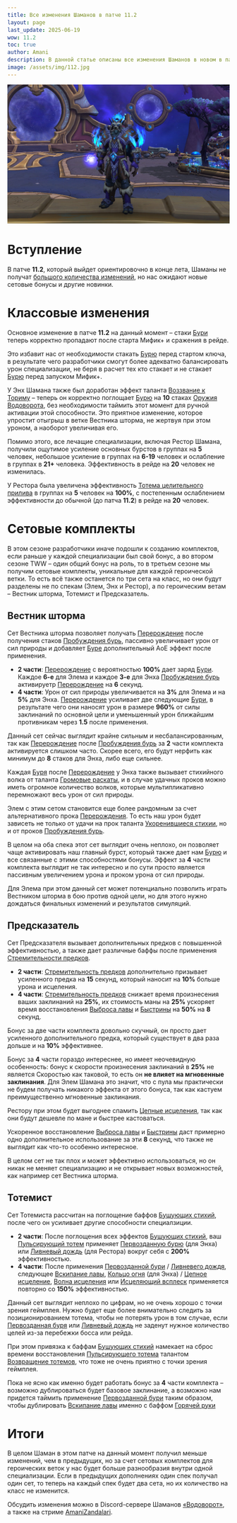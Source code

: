 ```yaml
---
title: Все изменения Шаманов в патче 11.2
layout: page
last_update: 2025-06-19
wow: 11.2
toc: true
author: Amani
description: В данной статье описаны все изменения Шаманов в новом в патче 11.2 на PTR The War Within, с комментариями и разбором нюансов. 
image: /assets/img/112.jpg
---
```


<p align="center">
    <img src="/assets/img/112.jpg"> 
</p>


# Вступление

В патче **11.2**, который выйдет ориентировочно в конце лета, Шаманы не получат [большого количества изменений](https://www.wowhead.com/ru/news/patch-11-2-ghosts-of-karesh-ptr-development-notes-377345), но нас ожидают новые сетовые бонусы и другие новинки.


# Классовые изменения

Основное изменение в патче **11.2** на данный момент – стаки [Бури](https://www.wowhead.com/ru/spell=454009/) теперь корректно пропадают после старта Мифик+ и сражения в рейде.

Это избавит нас от необходимости стакать [Бурю](https://www.wowhead.com/ru/spell=454009/) перед стартом ключа, в результате чего разработчики смогут более адекватно балансировать урон специализации, не беря в расчет тех кто стакает и не стакает [Бурю](https://www.wowhead.com/ru/spell=454009/) перед запуском Мифик+.

У Энх Шамана также был доработан эффект таланта [Воззвание к Ториму](https://www.wowhead.com/ru/spell=384444/) – теперь он корректно поглощает [Бурю](https://www.wowhead.com/ru/spell=454009/) на **10** стаках [Оружия Водоворота](https://ru.wowhead.com/spell=187880), без необходимости таймить этот момент для ручной активации этой способности. Это приятное изменение, которое упростит отыгрыш в ветке Вестника шторма, не жертвуя при этом уроном, а наоборот увеличивая его.

Помимо этого, все лечащие специализации, включая Рестор Шамана, получили ощутимое усиление основных бурстов в группах на **5** человек, небольшое усиление в группах на **6-19** человек и ослабление в группах в **21+** человека. Эффективность в рейде на **20** человек не изменилась.

У Рестора была увеличена эффективность [Тотема целительного прилива](https://www.wowhead.com/ru/spell=108280) в группах на **5** человек на **100%**, с постепенным ослаблением эффективности до обычной (до патча **11.2**) в рейде на **20** человек.

# Сетовые комплекты

В этом сезоне разработчики иначе подошли к созданию комплектов, если раньше у каждой специализации был свой бонус, а во втором сезоне TWW – один общий бонус на роль, то в третьем сезоне мы получим сетовые комплекты, уникальные для каждой героической ветки. То есть всё также останется по три сета на класс, но они будут разделены не по спекам (Элем, Энх и Рестор), а по героическим ветам – Вестник шторма, Тотемист и Предсказатель.

## Вестник шторма

Сет Вестника шторма позволяет получать [Перерождение](https://www.wowhead.com/ru/spell=114050) после получения стаков [Пробуждения бурь](https://www.wowhead.com/ru/spell=455129/), пассивно увеличивает урон от сил природы и добавляет [Буре](https://www.wowhead.com/ru/spell=454009/) дополнительный АоЕ эффект после применения.


* **2 части**: [Перерождение](https://www.wowhead.com/ru/spell=114050/) с вероятностью **100%** дает заряд [Бури](https://www.wowhead.com/ru/spell=454009/). Каждое **6-е** для Элема и каждое **3-е** для Энха [Пробуждение бурь](https://www.wowhead.com/ru/spell=455129/) активируетр [Перерождение](https://www.wowhead.com/ru/spell=114050/) на **6** секунд.
* **4 части**: Урон от сил природы увеличивается на **3%** для Элема и на **5%** для Энха. [Перерождение](https://www.wowhead.com/ru/spell=114050/) усиливает две следующие [Бури](https://www.wowhead.com/ru/spell=454009/), в результате чего они наносят урон в размере **960%** от силы заклинаний по основной цели и уменьшенный урон ближайшим противникам через **1.5** после применения.

<p></p>

Данный сет сейчас выглядит крайне сильным и несбалансированным, так как [Перерождение](https://www.wowhead.com/ru/spell=114050/) после [Пробуждения бурь](https://www.wowhead.com/ru/spell=455129/) за **2** части комплекта активируется слишком часто. Скорее всего, его будут нерфить как минимум до **8** стаков для Энха, либо еще сильнее. 

Каждая [Буря](https://www.wowhead.com/ru/spell=454009/) после [Перерождение](https://www.wowhead.com/ru/spell=114050/) у Энха также вызывает стихийного волка от таланта [Громовые раскаты](https://www.wowhead.com/ru/spell=454026), и в случае удачных проков можно иметь огромное количество волков, которые мультипликативно перемножают весь урон от сил природы.

Элем с этим сетом становится еще более рандомным за счет альтернативного прока [Перерождения](https://www.wowhead.com/ru/spell=114050/). То есть наш урон будет зависеть не только от удачи на прок таланта [Укоренившиеся стихии](https://www.wowhead.com/ru/spell=378270/%D1%83), но и от проков [Пробуждения бурь](https://www.wowhead.com/ru/spell=455129/).

В целом на оба спека этот сет выглядит очень неплохо, он позволяет чаще активировать наш главный бурст, который также дает нам [Бурю](https://www.wowhead.com/ru/spell=454009/) и все связанные с этими способностями бонусы. Эффект за **4** части комплекта выглядит не так интересно и по сути просто является пассивным увеличением урона и проком урона от сил природы. 

Для Элема при этом данный сет может потенциально позволить играть Вестником шторма в бою против одной цели, но для этого нужно дождаться финальных изменений и результатов симуляций.

## Предсказатель

Сет Предсказателя вызывает дополнительных предков с повышенной эффективностью, а также дает различные баффы после применения [Стремительности предков](https://www.wowhead.com/ru/spell=448861).

* **2 части**: [Стремительность предков](https://www.wowhead.com/ru/spell=448861) дополнительно призывает усиленного предка на **15** секунд, который наносит на **10%** больше урона и исцеления.
* **4 части**: [Стремительность предков](https://www.wowhead.com/ru/spell=448861) снижает время произнесения ваших заклинаний на **25%**, их стоимость маны на **25%** ускоряет время восстановления [Выброса лавы](https://www.wowhead.com/ru/spell=51505) и [Быстрины](https://www.wowhead.com/ru/spell=61295) на **50%** на **8** секунд.

<p></p>

Бонус за две части комплекта довольно скучный, он просто дает усиленного дополнительного предка, который существует в два раза дольше и на **10%** эффективнее.

Бонус за **4** части гораздо интереснее, но имеет неочевидную особенность: бонус к скорости произнесения заклинаний в **25%** не является Скоростью как таковой, то есть он **не влияет на мгновенные заклинания**. Для Элем Шамана это значит, что с пула мы практически не будем получать никакого эффекта от этого бонуса, так как кастуем преимущественно мгновенные заклинания. 

Рестору при этом будет выгоднее спамить [Цепные исцеления](https://www.wowhead.com/ru/spell=1064), так как они будут дешевле по мане и быстрее кастоваться.

Ускоренное восстановление [Выброса лавы](https://www.wowhead.com/ru/spell=51505) и [Быстрины](https://www.wowhead.com/ru/spell=61295) даст примерно одно дополнительное использование за эти **8** секунд, что также не выглядит как что-то особенно интересное.

В целом сет не так плох и может эффективно использоваться, но он никак не меняет специализацию и не открывает новых возможностей, как например сет Вестника шторма.

## Тотемист

Сет Тотемиста рассчитан на поглощение баффов [Бушующих стихий](https://www.wowhead.com/ru/spell=445024/), после чего он усиливает другие способности специалзиции.

* **2 части**: После поглощения всех эффектов [Бушующих стихий](https://www.wowhead.com/ru/spell=445024/), ваш [Пульсирующий тотем](https://www.wowhead.com/spell=444995) применяет [Первозданную бурю](https://www.wowhead.com/ru/spell=1218047) (для Энха) или [Ливневый дождь](https://www.wowhead.com/ru/spell=462486/) (для Рестора) вокруг себя с **200%** эффективностью.
* **4 части**: После применения [Первозданной бури](https://www.wowhead.com/ru/spell=1218047) / [Ливневего дождя](https://www.wowhead.com/ru/spell=462486/), следующее [Вскипание лавы](https://www.wowhead.com/ru/spell=60103), [Кольцо огня](https://www.wowhead.com/ru/spell=333974) (для Энха) / [Цепное исцеление](https://ru.wowhead.com/spell=1064), [Волна исцеления](https://ru.wowhead.com/spell=77472) или [Исцеляющий всплеск](https://ru.wowhead.com/spell=8004) применяется повторно со **150%** эффективностью.

<p></p>

Данный сет выглядит неплохо по цифрам, но не очень хорошо с точки зрения геймплея. Нужно будет еще более внимательно следить за позиционированием тотема, чтобы не потерять урон в том случае, если [Первозданная буря](https://www.wowhead.com/ru/spell=1218047) или [Ливневый дождь](https://www.wowhead.com/ru/spell=462486/) не заденут нужное количество целей из-за перебежки босса или рейда.

При этом привязка к баффам [Бушующих стихий](https://www.wowhead.com/ru/spell=445024/) намекает на сброс времени восстановления [Пульсирующего тотема](https://www.wowhead.com/spell=444995) талантом [Возвращение тотемов](https://www.wowhead.com/ru/spell=108285/), что тоже не очень приятно с точки зрения геймплея.

Пока не ясно как именно будет работать бонус за **4** части комплекта – возможно дублироваться будет базовое заклинание, а возможно нам придется таймить применение [Первозданной бури](https://www.wowhead.com/ru/spell=1218047) таким образом, чтобы дублировать [Вскипание лавы](https://www.wowhead.com/ru/spell=60103) именно с баффом [Горячей руки](https://ru.wowhead.com/spell=201900)


# Итоги

В целом Шаман в этом патче на данный момент получил меньше изменений, чем в предыдущих, но за счет сетовых комплектов для героических веток у нас будет больше разнообразия внутри одной специализации. Если в предыдущих дополнениях один спек получал один сет, то теперь на каждый спек будет два сета, но их количество на класс не изменится.


<p></p>

Обсудить изменения можно в Discord-сервере Шаманов [«Водоворот»](https://discord.gg/8Bag6kT), а также на стриме [AmaniZandalari](https://www.twitch.tv/amanizandalari).
